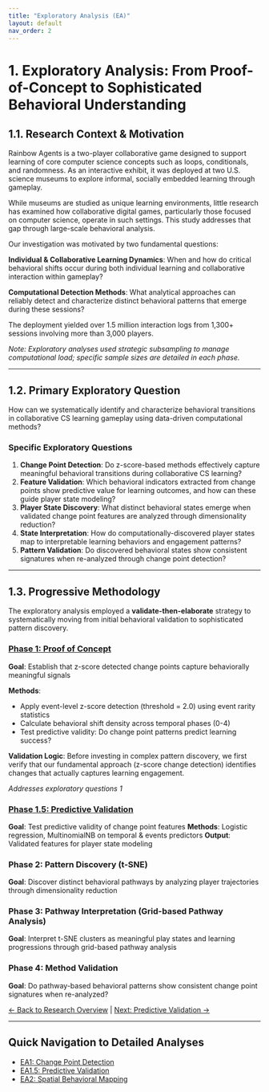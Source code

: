 ```yaml
---
title: "Exploratory Analysis (EA)"
layout: default
nav_order: 2
---
```


# 1. Exploratory Analysis: From Proof-of-Concept to Sophisticated Behavioral Understanding

## 1.1. Research Context & Motivation
Rainbow Agents is a two-player collaborative game designed to support learning of core computer science concepts such as loops, conditionals, and randomness. As an interactive exhibit, it was deployed at two U.S. science museums to explore informal, socially embedded learning through gameplay.

While museums are studied as unique learning environments, little research has examined how collaborative digital games, particularly those focused on computer science, operate in such settings. This study addresses that gap through large-scale behavioral analysis.

Our investigation was motivated by two fundamental questions:

**Individual & Collaborative Learning Dynamics**: When and how do critical behavioral shifts occur during both individual learning and collaborative interaction within gameplay?

**Computational Detection Methods**: What analytical approaches can reliably detect and characterize distinct behavioral patterns that emerge during these sessions?

The deployment yielded over 1.5 million interaction logs from 1,300+ sessions involving more than 3,000 players.

_Note: Exploratory analyses used strategic subsampling to manage computational load; specific sample sizes are detailed in each phase._

---
## 1.2. Primary Exploratory Question
How can we systematically identify and characterize behavioral transitions in collaborative CS learning gameplay using data-driven computational methods?

### Specific Exploratory Questions
1. **Change Point Detection**: Do z-score-based methods effectively capture meaningful behavioral transitions during collaborative CS learning?
2. **Feature Validation**: Which behavioral indicators extracted from change points show predictive value for learning outcomes, and how can these guide player state modeling?
3. **Player State Discovery**: What distinct behavioral states emerge when validated change point features are analyzed through dimensionality reduction?
4. **State Interpretation**: How do computationally-discovered player states map to interpretable learning behaviors and engagement patterns?
5. **Pattern Validation**: Do discovered behavioral states show consistent signatures when re-analyzed through change point detection?

---
## 1.3. Progressive Methodology
The exploratory analysis employed a **validate-then-elaborate** strategy to systematically moving from initial behavioral validation to sophisticated pattern discovery.

### [Phase 1: Proof of Concept](EA1-change-points.md)
**Goal**: Establish that z-score detected change points capture behaviorally meaningful signals


**Methods**:
- Apply event-level z-score detection (threshold = 2.0) using event rarity statistics
- Calculate behavioral shift density across temporal phases (0-4)
- Test predictive validity: Do change point patterns predict learning success?

**Validation Logic**: Before investing in complex pattern discovery, we first verify that our fundamental approach (z-score change detection) identifies changes that actually captures learning engagement.

*Addresses exploratory questions 1*


### [Phase 1.5: Predictive Validation](EA1.5-predictive-modeling.md) 
**Goal**: Test predictive validity of change point features
**Methods**: Logistic regression, MultinomialNB on temporal & events predictors
**Output**: Validated features for player state modeling

### Phase 2: Pattern Discovery (t-SNE)
**Goal**:  Discover distinct behavioral pathways by analyzing player trajectories through dimensionality reduction

### Phase 3: Pathway Interpretation (Grid-based Pathway Analysis)
**Goal**: Interpret t-SNE clusters as meaningful play states and learning progressions through grid-based pathway analysis

### Phase 4: Method Validation
**Goal**: Do pathway-based behavioral patterns show consistent change point signatures when re-analyzed?






[← Back to Research Overview](README.md) | [Next: Predictive Validation →](EA1.5-predictive-modeling.md)

---

## Quick Navigation to Detailed Analyses
- [EA1: Change Point Detection](EA1-change-points.md)
- [EA1.5: Predictive Validation](EA1.5-predictive-modeling.md) 
- [EA2: Spatial Behavioral Mapping](EA2-spatial-mapping.md)

